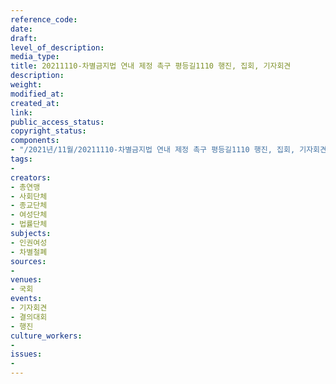 ```yaml
---
reference_code: 
date: 
draft: 
level_of_description: 
media_type: 
title: 20211110-차별금지법 연내 제정 촉구 평등길1110 행진, 집회, 기자회견
description: 
weight: 
modified_at: 
created_at: 
link: 
public_access_status: 
copyright_status: 
components:
- "/2021년/11월/20211110-차별금지법 연내 제정 촉구 평등길1110 행진, 집회, 기자회견/_1D20004.jpg"
tags:
- 
creators:
- 총연맹
- 사회단체
- 종교단체
- 여성단체
- 법률단체
subjects:
- 인권여성
- 차별철폐
sources:
- 
venues:
- 국회
events:
- 기자회견
- 결의대회
- 행진
culture_workers:
- 
issues:
- 
---
```

